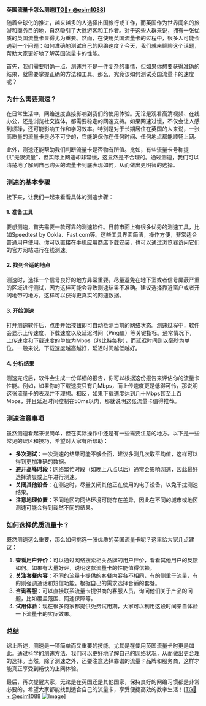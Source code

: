 **英国流量卡怎么测速[[TG💪+ @esim1088](https://t.me/s/esim1088)]**

随着全球化的推进，越来越多的人选择出国旅行或工作，而英国作为世界闻名的旅游和商务目的地，自然吸引了大批游客和工作者。对于这些人群来说，拥有一张优质的英国流量卡显得尤为重要。然而，在使用英国流量卡的过程中，很多人可能会遇到一个问题：如何准确地测试自己的网络速度？今天，我们就来聊聊这个话题，帮助大家更好地了解英国流量卡的性能。

首先，我们需要明确一点，测速并不是一件复杂的事情，但如果你想要获得准确的结果，就需要掌握正确的方法和工具。那么，究竟该如何测试英国流量卡的速度呢？

### **为什么需要测速？**

在日常生活中，网络速度直接影响到我们的使用体验。无论是观看高清视频、在线办公，还是浏览社交媒体，都需要稳定的网速支持。如果网速过慢，不仅会让人感到烦躁，还可能影响工作和学习效率。特别是对于长期居住在英国的人来说，一张高质量的流量卡是必不可少的，它能确保你在任何时间、任何地点都能顺畅上网。

此外，测速还能帮助我们判断流量卡是否物有所值。比如，有些流量卡号称提供“无限流量”，但实际上网速却非常慢，这显然是不合理的。通过测速，我们可以清楚地了解到自己购买的流量卡到底表现如何，从而做出更明智的选择。

### **测速的基本步骤**

接下来，让我们一起来看看具体的测速步骤：

#### **1. 准备工具**
要想测速，首先需要一款可靠的测速软件。目前市面上有很多优秀的测速工具，比如Speedtest by Ookla、Fast.com等。这些工具界面简洁，操作方便，非常适合普通用户使用。你可以直接在手机应用商店下载安装，也可以通过浏览器访问它们的官方网站进行在线测速。

#### **2. 找到合适的地点**
测速时，选择一个信号良好的地方非常重要。尽量避免在地下室或者信号屏蔽严重的区域进行测试，因为这样可能会导致测速结果不准确。建议选择靠近窗户或者开阔地带的地方，这样可以获得更真实的网速数据。

#### **3. 开始测速**
打开测速软件后，点击开始按钮即可自动检测当前的网络状态。测速过程中，软件会显示上传速度、下载速度以及延迟时间（Ping值）等关键指标。通常情况下，上传速度和下载速度的单位为Mbps（兆比特每秒），而延迟时间则以毫秒为单位。一般来说，下载速度越高越好，延迟时间越低越好。

#### **4. 分析结果**
测速完成后，软件会生成一份详细的报告，你可以根据这份报告来评估你的流量卡性能。例如，如果你的下载速度只有几Mbps，而上传速度更是低得可怜，那说明这张流量卡的表现并不理想。相反，如果下载速度达到几十Mbps甚至上百Mbps，并且延迟时间控制在50ms以内，那就说明这张流量卡值得推荐。

### **测速注意事项**

虽然测速看起来很简单，但在实际操作中还是有一些需要注意的地方。以下是一些常见的误区和技巧，希望对大家有所帮助：

- **多次测试**：一次测速的结果可能不够全面，建议多测几次取平均值，这样可以得到更加准确的数据。
- **避开高峰时段**：网络繁忙时段（如晚上八点以后）通常会影响网速，因此最好选择清晨或上午进行测速。
- **关闭其他设备**：在测速时，尽量关闭其他正在使用的电子设备，以免干扰测速结果。
- **注意地理位置**：不同地区的网络环境可能存在差异，因此在不同的城市或地区测速可能会得到截然不同的结果。

### **如何选择优质流量卡？**

既然测速这么重要，那么如何挑选一张优质的英国流量卡呢？这里给大家几点建议：

1. **查看用户评价**：可以通过网络搜索相关品牌的用户评价，看看其他用户的反馈如何。如果有大量好评，说明这款流量卡的性能值得信赖。
2. **关注套餐内容**：不同的流量卡提供的套餐内容各不相同，有的侧重于流量，有的则强调通话和短信功能。根据自己的需求选择合适的套餐。
3. **咨询客服**：可以直接联系流量卡提供商的客服人员，询问他们关于产品的问题，比如覆盖范围、网速保障等。
4. **试用体验**：现在很多商家都提供免费试用期，大家可以利用这段时间亲自体验一下流量卡的实际效果。

### **总结**

综上所述，测速是一项简单而又重要的技能，尤其是在使用英国流量卡时更是如此。通过科学的测速方法，我们可以更好地了解自己的网络状况，从而做出更合理的选择。当然，除了测速之外，还要注意选择靠谱的流量卡品牌和服务商，这样才能真正享受到畅快的上网体验。

最后，再次提醒大家，无论是在英国还是其他国家，保持良好的网络习惯都是非常必要的。希望大家都能找到适合自己的流量卡，享受便捷高效的数字生活！[[TG💪+ @esim1088](https://t.me/s/esim1088) ![Image](https://i.postimg.cc/4NQfJmqS/Snipaste-2025-05-13-00-14-12.png)]